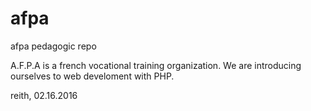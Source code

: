 # afpa
afpa pedagogic repo

A.F.P.A is a french vocational training organization.
We are introducing ourselves to web develoment with PHP.

reith, 02.16.2016
